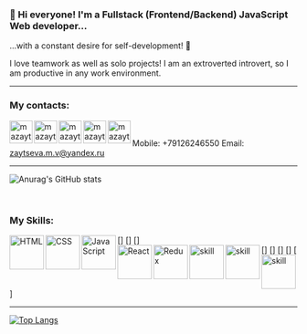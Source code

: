 ### 👋 Hi everyone! I'm a Fullstack (Frontend/Backend) JavaScript Web developer...
...with a constant desire for self-development! 💪

I love teamwork as well as solo projects! I am an extroverted introvert, so I am productive in any work environment.
____

### My contacts:

[<img align="left" alt="mazaytsevs | LinkedIn" width="40px" src="https://img.icons8.com/color/344/linkedin-circled--v3.png" />][linkedin]
[<img align="left" alt="mazaytsevs | Telegram" width="40px" src="https://img.icons8.com/fluency/48/000000/telegram-app.png" />][telegram]
[<img align="left" alt="mazaytsevs | WA" width="40px" src="https://img.icons8.com/color/344/whatsapp--v5.png" />][WA]
[<img align="left" alt="mazaytsevs | Instagram" width="40px" src="https://img.icons8.com/fluency/48/000000/instagram-new.png" />][instagram]
[<img align="left" alt="mazaytsevs | VK" width="40px" src="https://img.icons8.com/color/344/vk-com.png" />][vk]
<br/>

Mobile: +79126246550
Email: zaytseva.m.v@yandex.ru
____


![Anurag's GitHub stats](https://github-readme-stats.vercel.app/api?username=mazaytsevs&show_icons=true&theme=radical)

<br/>

### My Skills:

[<img align="left" alt="HTML" width="60px" src="https://img.icons8.com/color/344/html-5--v1.png" />]
[<img align="left" alt="CSS" width="60px" src="https://img.icons8.com/color/344/css3.png" />]
[<img align="left" alt="JavaScript" width="60px" src="https://img.icons8.com/color/344/javascript--v2.png" />]
<br/>
[<img align="left" alt="React" width="60px" src="https://img.icons8.com/color/344/react-native.png" />]
[<img align="left" alt="Redux" width="60px" src="https://img.icons8.com/color/344/redux.png" />]
[<img align="left" alt="skill" width="60px" src="" />]
[<img align="left" alt="skill" width="60px" src="" />]
[<img align="left" alt="skill" width="60px" src="" />]
____

[![Top Langs](https://github-readme-stats.vercel.app/api/top-langs/?username=mazaytsevs&layout=compact&theme=radical)](https://github.com/anuraghazra/github-readme-stats)


[resume]: https://drive.google.com/file/d/1fimloQQ7aPQDQ1kvQda6bTDQsP9zl313/view?usp=sharing
[resumeHH]: https://hh.ru/resume/e74a53f2ff095f7dfb0039ed1f657455356546
[linkedin]: https://linkedin.com/in/mazaytsevs
[telegram]: https://t.me/mazay_tseva 
[instagram]: https://www.instagram.com/mazay_tseva
[git]: https://github.com/mazaytsevs
[VK]: https://vk.com/mazay_tseva
[WA]: https://wa.me/79126246550

